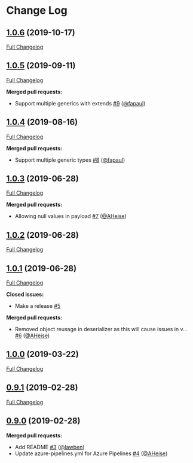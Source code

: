 # Change Log

## [1.0.6](https://github.com/bakdata/generic-avro-reflect/tree/1.0.6) (2019-10-17)
[Full Changelog](https://github.com/bakdata/generic-avro-reflect/compare/1.0.5...1.0.6)


## [1.0.5](https://github.com/bakdata/generic-avro-reflect/tree/1.0.5) (2019-09-11)
[Full Changelog](https://github.com/bakdata/generic-avro-reflect/compare/1.0.4...1.0.5)

**Merged pull requests:**

- Support multiple generics with extends [\#9](https://github.com/bakdata/generic-avro-reflect/pull/9) ([@fapaul](https://github.com/fapaul))

## [1.0.4](https://github.com/bakdata/generic-avro-reflect/tree/1.0.4) (2019-08-16)
[Full Changelog](https://github.com/bakdata/generic-avro-reflect/compare/1.0.3...1.0.4)

**Merged pull requests:**

- Support multiple generic types [\#8](https://github.com/bakdata/generic-avro-reflect/pull/8) ([@fapaul](https://github.com/fapaul))

## [1.0.3](https://github.com/bakdata/generic-avro-reflect/tree/1.0.3) (2019-06-28)
[Full Changelog](https://github.com/bakdata/generic-avro-reflect/compare/1.0.2...1.0.3)

**Merged pull requests:**

- Allowing null values in payload [\#7](https://github.com/bakdata/generic-avro-reflect/pull/7) ([@AHeise](https://github.com/AHeise))

## [1.0.2](https://github.com/bakdata/generic-avro-reflect/tree/1.0.2) (2019-06-28)
[Full Changelog](https://github.com/bakdata/generic-avro-reflect/compare/1.0.1...1.0.2)


## [1.0.1](https://github.com/bakdata/generic-avro-reflect/tree/1.0.1) (2019-06-28)
[Full Changelog](https://github.com/bakdata/generic-avro-reflect/compare/1.0.0...1.0.1)

**Closed issues:**

- Make a release [\#5](https://github.com/bakdata/generic-avro-reflect/issues/5)

**Merged pull requests:**

- Removed object reusage in deserializer as this will cause issues in v… [\#6](https://github.com/bakdata/generic-avro-reflect/pull/6) ([@AHeise](https://github.com/AHeise))

## [1.0.0](https://github.com/bakdata/generic-avro-reflect/tree/1.0.0) (2019-03-22)
[Full Changelog](https://github.com/bakdata/generic-avro-reflect/compare/0.9.1...1.0.0)


## [0.9.1](https://github.com/bakdata/generic-avro-reflect/tree/0.9.1) (2019-02-28)
[Full Changelog](https://github.com/bakdata/generic-avro-reflect/compare/0.9.0...0.9.1)


## [0.9.0](https://github.com/bakdata/generic-avro-reflect/tree/0.9.0) (2019-02-28)

**Merged pull requests:**

- Add README [\#3](https://github.com/bakdata/generic-avro-reflect/pull/3) ([@lawben](https://github.com/lawben))
- Update azure\-pipelines.yml for Azure Pipelines [\#4](https://github.com/bakdata/generic-avro-reflect/pull/4) ([@AHeise](https://github.com/AHeise))

